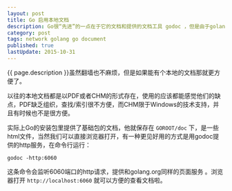 ```yaml
---
layout: post
title: Go 启用本地文档
description: Go很“先进”的一点在于它的文档和提供的文档工具 godoc ，但是由于golang的官网被 万能的GFW 干掉了，有时候要查文档很不方便。
category: post
tags: network golang go document
published: true
lastUpdate: 2015-10-31
---
```


{{ page.description }}虽然翻墙也不麻烦，但是如果能有个本地的文档那就更方便了。

以往的本地文档都是以PDF或者CHM的形式存在，使用的应该都能感觉他们的缺点，PDF缺乏组织，查找/索引很不方便，而CHM限于Windows的技术支持，并且有时候也不是很方便。

实际上Go的安装包里提供了基础包的文档，他就保存在 `GOROOT/doc` 下，是一些html文件，当然我们可以直接浏览器打开，有一种更见好用的方式是用godoc提供的http服务，在命令行运行：

```
godoc -http:6060
```
这条命令会监听6060端口的http请求，提供和golang.org同样的页面服务 。浏览器打开 `http://localhost:6060` 就可以方便的查看文档啦。
